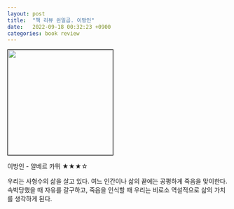 ```yaml
---
layout: post
title:  "책 리뷰 쉰일곱. 이방인"
date:   2022-09-18 00:32:23 +0900
categories: book review
---
```

<img width=240px style="border:1px solid black;" src="https://shopping-phinf.pstatic.net/main_3246549/32465496972.20220527043131.jpg?type=w300">

이방인 - 알베르 카뮈 ★★★☆

우리는 사형수의 삶을 살고 있다. 여느 인간이나 삶의 끝에는 공평하게 죽음을 맞이한다.
속박당했을 때 자유를 갈구하고, 죽음을 인식할 때 우리는 비로소 역설적으로 삶의 가치를 생각하게 된다.

